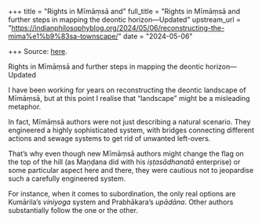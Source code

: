 +++
title = "Rights in Mīmāṃsā and"
full_title = "Rights in Mīmāṃsā and further steps in mapping the deontic horizon—Updated"
upstream_url = "https://indianphilosophyblog.org/2024/05/06/reconstructing-the-mima%e1%b9%83sa-townscape/"
date = "2024-05-06"

+++
Source: [here](https://indianphilosophyblog.org/2024/05/06/reconstructing-the-mima%e1%b9%83sa-townscape/).

Rights in Mīmāṃsā and further steps in mapping the deontic horizon—Updated

I have been working for years on reconstructing the deontic landscape of Mīmāṃsā, but at this point I realise that “landscape” might be a misleading metaphor.

In fact, Mīmāṃsā authors were not just describing a natural scenario. They engineered a highly sophisticated system, with bridges connecting different actions and sewage systems to get rid of unwanted left-overs.

That’s why even though new Mīmāṃsā authors might change the flag on the top of the hill (as Maṇḍana did with his *iṣṭasādhanatā* enterprise) or some particular aspect here and there, they were cautious not to jeopardise such a carefully engineered system.

For instance, when it comes to subordination, the only real options are Kumārila’s *viniyoga* system and Prabhākara’s *upādāna*. Other authors substantially follow the one or the other.
